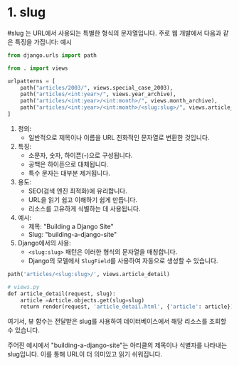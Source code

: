 # 1. slug

#slug 는 URL에서 사용되는 특별한 형식의 문자열입니다. 주로 웹 개발에서 다음과 같은 특징을 가집니다:
 예시
```python
from django.urls import path

from . import views

urlpatterns = [
    path("articles/2003/", views.special_case_2003),
    path("articles/<int:year>/", views.year_archive),
    path("articles/<int:year>/<int:month>/", views.month_archive),
    path("articles/<int:year>/<int:month>/<slug:slug>/", views.article_detail),
]
```

1. 정의:
    - 일반적으로 제목이나 이름을 URL 친화적인 문자열로 변환한 것입니다.
2. 특징:
    - 소문자, 숫자, 하이픈(-)으로 구성됩니다.
    - 공백은 하이픈으로 대체됩니다.
    - 특수 문자는 대부분 제거됩니다.
3. 용도:
    - SEO(검색 엔진 최적화)에 유리합니다.
    - URL을 읽기 쉽고 이해하기 쉽게 만듭니다.
    - 리소스를 고유하게 식별하는 데 사용됩니다.
4. 예시:
    - 제목: "Building a Django Site"
    - Slug: "building-a-django-site"
5. Django에서의 사용:
    - `<slug:slug>` 패턴은 이러한 형식의 문자열을 매칭합니다.
    - Django의 모델에서 `SlugField`를 사용하여 자동으로 생성할 수 있습니다.

```python
path('articles/<slug:slug>/', views.article_detail)

# views.py 
def article_detail(request, slug):
    article =Article.objects.get(slug=slug)
    return render(request, 'article_detail.html', {'article': article})
```

여기서, 뷰 함수는 전달받은 slug를 사용하여 데이터베이스에서 해당 리소스를 조회할 수 있습니다.

주어진 예시에서 "building-a-django-site"는 아티클의 제목이나 식별자를 나타내는 slug입니다. 이를 통해 URL이 더 의미있고 읽기 쉬워집니다.